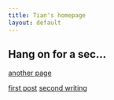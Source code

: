 ```yaml
---
title: Tian's homepage
layout: default
---
```


## **Hang on for a sec...**


[another page](another-page.md)


[first post](_posts/2021-11-25-add-new-post.md)
[second writing](_posts/2021-11-25-sec-writing.md)
